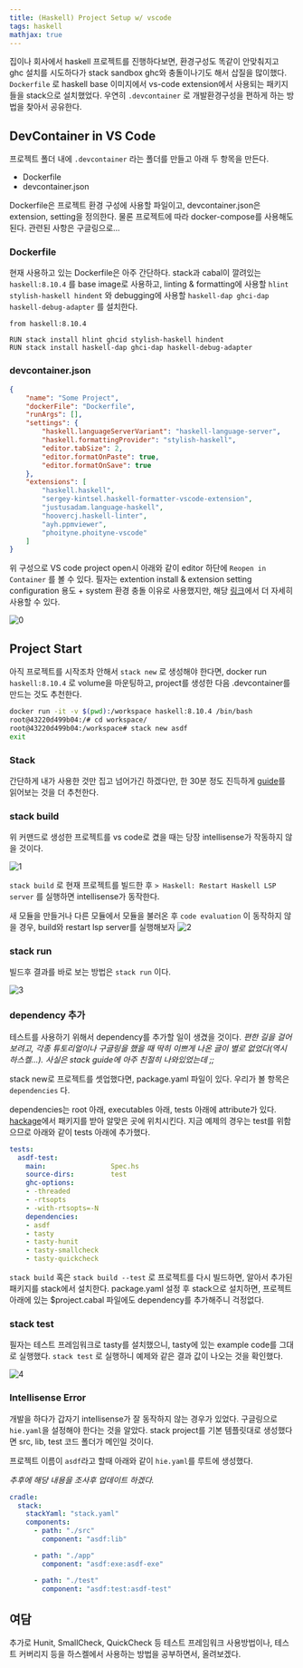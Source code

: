 ```yaml
--- 
title: (Haskell) Project Setup w/ vscode
tags: haskell
mathjax: true
---
```


집이나 회사에서 haskell 프로젝트를 진행하다보면, 환경구성도 똑같이 안맞춰지고 ghc 설치를 시도하다가 stack sandbox ghc와 충돌이나기도 해서 삽질을 많이했다. `Dockerfile` 로 haskell base 이미지에서 vs-code extension에서 사용되는 패키지들을 stack으로 설치했었다. 우연히 `.devcontainer` 로 개발환경구성을 편하게 하는 방법을 찾아서 공유한다.

## DevContainer in VS Code

프로젝트 폴더 내에 `.devcontainer` 라는 폴더를 만들고 아래 두 항목을 만든다.

- Dockerfile
- devcontainer.json

Dockerfile은 프로젝트 환경 구성에 사용할 파일이고, devcontainer.json은 extension, setting을 정의한다. 물론 프로젝트에 따라 docker-compose를 사용해도 된다. 관련된 사항은 구글링으로... 

### Dockerfile

현재 사용하고 있는 Dockerfile은 아주 간단하다. stack과 cabal이 깔려있는 `haskell:8.10.4` 를 base image로 사용하고, linting & formatting에 사용할 `hlint stylish-haskell hindent` 와 debugging에 사용할 `haskell-dap ghci-dap haskell-debug-adapter` 를 설치한다. 

```docker
from haskell:8.10.4

RUN stack install hlint ghcid stylish-haskell hindent 
RUN stack install haskell-dap ghci-dap haskell-debug-adapter
```

### devcontainer.json

```json
{
    "name": "Some Project",
    "dockerFile": "Dockerfile",
    "runArgs": [],
    "settings": {
        "haskell.languageServerVariant": "haskell-language-server",
        "haskell.formattingProvider": "stylish-haskell",
        "editor.tabSize": 2,
        "editor.formatOnPaste": true,
        "editor.formatOnSave": true
    },
    "extensions": [
        "haskell.haskell",
        "sergey-kintsel.haskell-formatter-vscode-extension",
        "justusadam.language-haskell",
        "hoovercj.haskell-linter",
        "ayh.ppmviewer",
        "phoityne.phoityne-vscode"
    ]
}
```

위 구성으로 VS code project open시 아래와 같이 editor 하단에 `Reopen in Container` 를 볼 수 있다. 필자는 extention install & extension setting configuration 용도 + system 환경 충돌 이유로 사용했지만, 해당 [링크](https://code.visualstudio.com/docs/remote/containers#_quick-start-open-a-git-repository-or-github-pr-in-an-isolated-container-volume)에서 더 자세히 사용할 수 있다.   

![0](/assets/images/2021-05-09/Untitled0.png)

## Project Start

아직 프로젝트를 시작조차 안해서 `stack new` 로 생성해야 한다면, docker run `haskell:8.10.4` 로 volume을 마운팅하고, project를 생성한 다음 .devcontainer를 만드는 것도 추천한다.

```bash
docker run -it -v $(pwd):/workspace haskell:8.10.4 /bin/bash
root@43220d499b04:/# cd workspace/
root@43220d499b04:/workspace# stack new asdf
exit
```

### Stack

간단하게 내가 사용한 것만 집고 넘어가긴 하겠다만, 한 30분 정도 진득하게 [guide](https://docs.haskellstack.org/en/stable/GUIDE/)를 읽어보는 것을 더 추천한다.

### stack build 

위 커맨드로 생성한 프로젝트를 vs code로 켰을 때는 당장 intellisense가 작동하지 않을 것이다. 

![1](/assets/images/2021-05-09/Untitled1.png)

`stack build` 로 현재 프로젝트를 빌드한 후 `> Haskell: Restart Haskell LSP server` 를 실행하면 intellisense가 동작한다.

새 모듈을 만들거나 다른 모듈에서 모듈을 불러온 후 `code evaluation` 이 동작하지 않을 경우, build와 restart lsp server를 실행해보자
![2](/assets/images/2021-05-09/Untitled2.png)

### stack run

빌드후 결과를 바로 보는 방법은 `stack run` 이다. 

![3](/assets/images/2021-05-09/Untitled3.png)

### dependency 추가

테스트를 사용하기 위해서 dependency를 추가할 일이 생겼을 것이다. *편한 길을 걸어보려고, 각종 튜토리얼이나 구글링을 했을 때 딱히 이쁘게 나온 글이 별로 없었다(역시 하스켈...). 사실은 stack guide에 아주 친절히 나와있었는데 ;;* 

stack new로 프로젝트를 셋업했다면, package.yaml 파일이 있다. 우리가 볼 항목은 `dependencies` 다. 

dependencies는 root 아래, executables 아래, tests 아래에 attribute가 있다. [hackage](https://hackage.haskell.org/)에서 패키지를 받아 알맞은 곳에 위치시킨다. 지금 예제의 경우는 test를 위함으므로 아래와 같이 tests 아래에 추가했다. 

```yaml
tests:
  asdf-test:
    main:                Spec.hs
    source-dirs:         test
    ghc-options:
    - -threaded
    - -rtsopts
    - -with-rtsopts=-N
    dependencies:
    - asdf
    - tasty 
    - tasty-hunit
    - tasty-smallcheck
    - tasty-quickcheck
```

`stack build` 혹은 `stack build --test` 로 프로젝트를 다시 빌드하면, 알아서 추가된 패키지를 stack에서 설치한다. package.yaml 설정 후 stack으로 설치하면, 프로젝트 아래에 있는 $project.cabal 파일에도 dependency를 추가해주니 걱정없다. 

### stack test 

필자는 테스트 프레임워크로 tasty를 설치했으니, tasty에 있는 example code를 그대로 실행했다. `stack test` 로 실행하니 예제와 같은 결과 값이 나오는 것을 확인했다. 

![4](/assets/images/2021-05-09/Untitled4.png)

### Intellisense Error 

 개발을 하다가 갑자기 intellisense가 잘 동작하지 않는 경우가 있었다. 구글링으로 `hie.yaml`을 설정해야 한다는 것을 알았다. stack project를 기본 템플릿대로 생성했다면 src, lib, test 코드 폴더가 메인일 것이다. 
 
 프로젝트 이름이 `asdf`라고 할때 아래와 같이 `hie.yaml`를 루트에 생성했다.

 _추후에 해당 내용을 조사후 업데이트 하겠다._

```yaml 
cradle:
  stack:
    stackYaml: "stack.yaml"
    components:
      - path: "./src"
        component: "asdf:lib"

      - path: "./app"
        component: "asdf:exe:asdf-exe"

      - path: "./test"
        component: "asdf:test:asdf-test"
```

## 여담

추가로 Hunit, SmallCheck, QuickCheck 등 테스트 프레임워크 사용방법이나, 테스트 커버리지 등을 하스켈에서 사용하는 방법을 공부하면서, 올려보겠다.